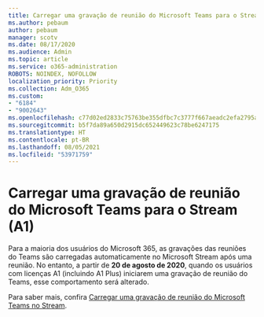 ```yaml
---
title: Carregar uma gravação de reunião do Microsoft Teams para o Stream (A1)
ms.author: pebaum
author: pebaum
manager: scotv
ms.date: 08/17/2020
ms.audience: Admin
ms.topic: article
ms.service: o365-administration
ROBOTS: NOINDEX, NOFOLLOW
localization_priority: Priority
ms.collection: Adm_O365
ms.custom:
- "6184"
- "9002643"
ms.openlocfilehash: c77d02ed2833c75763be355dfbc7c3777f667aeadc2efa2795afaf3f6d5445e0
ms.sourcegitcommit: b5f7da89a650d2915dc652449623c78be6247175
ms.translationtype: HT
ms.contentlocale: pt-BR
ms.lasthandoff: 08/05/2021
ms.locfileid: "53971759"
---
```

# <a name="upload-a-microsoft-teams-meeting-recording-to-stream-a1"></a>Carregar uma gravação de reunião do Microsoft Teams para o Stream (A1)

Para a maioria dos usuários do Microsoft 365, as gravações das reuniões do Teams são carregadas automaticamente no Microsoft Stream após uma reunião. No entanto, a partir de **20 de agosto de 2020**, quando os usuários com licenças A1 (incluindo A1 Plus) iniciarem uma gravação de reunião do Teams, esse comportamento será alterado.  

Para saber mais, confira [Carregar uma gravação de reunião do Microsoft Teams no Stream](https://docs.microsoft.com/stream/portal-upload-teams-meeting-recording).